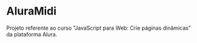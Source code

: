 # AluraMidi
Projeto referente ao curso "JavaScript para Web: Crie páginas dinâmicas" da plataforma Alura.
